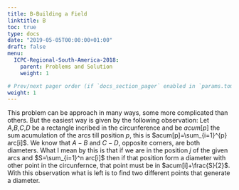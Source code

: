 ```yaml
---
title: B-Building a Field
linktitle: B
toc: true
type: docs
date: "2019-05-05T00:00:00+01:00"
draft: false
menu:
  ICPC-Regional-South-America-2018:
    parent: Problems and Solution
    weight: 1

# Prev/next pager order (if `docs_section_pager` enabled in `params.toml`)
weight: 1
---
```

This problem can be approach in many ways, some more complicated than others. But the easiest way is given by the following observation: Let $A$,$B$,$C$,$D$ be a rectangle incribed in the circunference and be $acum[p]$ the sum acumulation of the arcs till position $p$, this is $acum[p]=\sum_{i=1}^{p} arc[i]$. We know that $A-B$ and $C-D$, opposite corners, are both diameters. What I mean by this is that if we are in the position $j$ of the given arcs and $S=\sum_{i=1}^n arc[i]$ then if that position form a diameter with other point in the circunfernce, that point must be in $acum[i]+\frac{S}{2}$. With this observation what is left is to find two different points that generate a diameter. 
 
